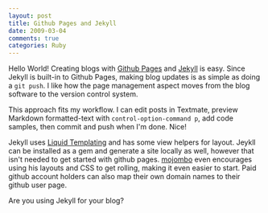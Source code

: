 ```yaml
---
layout: post
title: Github Pages and Jekyll
date: 2009-03-04
comments: true
categories: Ruby
---
```


Hello World! Creating blogs with [Github Pages](http://pages.github.com/) and [Jekyll](http://github.com/mojombo/jekyll/tree/master) is easy. Since Jekyll is built-in to Github Pages, making blog updates is as simple as doing a `git push`.  I like how the page management aspect moves from the blog software to the version control system.

This approach fits my workflow. I can edit posts in Textmate, preview Markdown formatted-text with `control-option-command p`, add code samples, then commit and push when I'm done. Nice!

Jekyll uses [Liquid Templating](http://www.liquidmarkup.org/) and has some view helpers for layout. Jeykll can be installed as a gem and generate a site locally as well, however that isn't needed to get started with github pages.  [mojombo](http://github.com/mojombo/jekyll/tree/master) even encourages using his layouts and CSS to get rolling, making it even easier to start. Paid github account holders can also map their own domain names to their github user page.

Are you using Jekyll for your blog?
